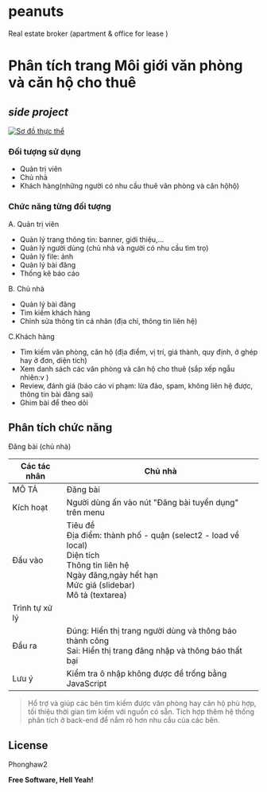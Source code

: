 # peanuts
Real estate broker (apartment & office for lease )

# Phân tích trang Môi giới văn phòng và căn hộ cho thuê
## _side project_

[![Sơ đồ thực thể](https://app.diagrams.net/images/favicon-32x32.png)](https://drive.google.com/file/d/1kqvfBiOAJcUsFEuS5H7oYJwmLDq9SBKl/view?usp=sharing)

### Đối tượng sử dụng
- Quản trị viên
- Chủ nhà
- Khách hàng(những người có nhu cầu thuê văn phòng và căn hộhộ)

### Chức năng từng đối tượng
A. Quản trị viên
- Quản lý trang thông tin: banner, giới thiệu,...
- Quản lý người dùng (chủ nhà và người có nhu cầu tìm trọ)
- Quản lý file: ảnh 
- Quản lý bài đăng 
- Thống kê báo cáo

B. Chủ nhà
- Quản lý bài đăng
- Tìm kiếm khách hàng
- Chỉnh sửa thông tin cá nhân (địa chỉ, thông tin liên hệ) 

C.Khách hàng
- Tìm kiếm văn phòng, căn hộ (địa điểm, vị trí, giá thành, quy định, ở ghép hay ở đơn,  diện tích)
- Xem danh sách các văn phòng và căn hộ cho thuê (sắp xếp ngẫu nhiên:v )
- Review,  đánh giá (báo cáo vi phạm: lừa đảo, spam, không liên hệ được, thông tin bài đăng sai)
-  Ghim bài để theo dõi

## Phân tích chức năng

Đăng bài (chủ nhà)

| Các tác nhân | Chủ nhà | 
| ------ | ------ |
| MÔ TẢ | Đăng bài |  
| Kích hoạt | Người dùng ấn vào nút "Đăng bài tuyển dụng" trên menu |  
| Đầu vào |Tiêu đề<br>Địa điểm: thành phố - quận (select2 - load về local)<br>Diện tích<br>Thông tin liên hệ<br>Ngày đăng,ngày hết hạn<br>Mức giá (slidebar)<br>Mô tả (textarea)<br> |    
| Trình tự xử lý | |
| Đầu ra | Đúng: Hiển thị trang người dùng và thông báo thành công<br>Sai: Hiển thị trang đăng nhập và thông báo thất bại |
| Lưu ý | Kiểm tra ô nhập không được để trống bằng JavaScript |


> Hổ trợ và giúp các bên tìm kiếm được văn phòng 
> hay căn hộ phù hợp, tối thiệu thời gian tìm kiếm 
> với nguồn có sẵn. Tích hợp thêm hệ thống phân tích 
> ở back-end để nắm rõ hơn nhu cầu của các bên.


## License

Phonghaw2

**Free Software, Hell Yeah!**
